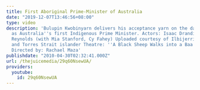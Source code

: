 ```yaml
---
title: First Aboriginal Prime-Minister of Australia
date: "2019-12-07T13:46:56+08:00"
type: video
description: 'Bulupin Kwobinyarn delivers his acceptance yarn on the day of his election
  as Australia''s first Indigenous Prime Minister. Actors: Isaac Drandich, Melodie
  Reynolds (with Mia Stanford, Cy Fahey) Uploaded courtesy of Ilbijerri Aboriginal
  and Torres Strait islander Theatre: ''A Black Sheep Walks into a Baa...'' (2009)
  Directed by: Rachael Maza'
publishdate: "2010-04-30T02:32:41.000Z"
url: /thejuicemedia/29q60NsewUA/
providers:
  youtube:
    id: 29q60NsewUA
---
```

